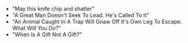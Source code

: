 - "May this knife chip and shatter"
- "A Great Man Doesn't Seek To Lead. He's Called To It"
- "An Animal Caught In A Trap Will Gnaw Off It's Own Leg To Escape. What Will You Do?"
- "When Is A Gift Not A Gift?"
